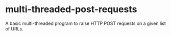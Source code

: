# multi-threaded-post-requests
A basic multi-threaded program to raise HTTP POST requests on a given list of URLs.
